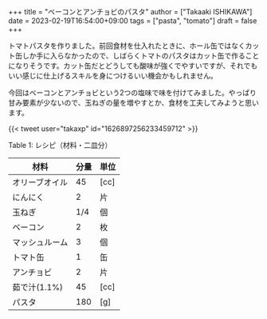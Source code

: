 +++
title = "ベーコンとアンチョビのパスタ"
author = ["Takaaki ISHIKAWA"]
date = 2023-02-19T16:54:00+09:00
tags = ["pasta", "tomato"]
draft = false
+++

トマトパスタを作りました。前回食材を仕入れたときに、ホール缶ではなくカット缶しか手に入らなかったので、しばらくトマトのパスタはカット缶で作ることになりそうです。カット缶だとどうしても酸味が強くでやすいですが、それでもいい感じに仕上げるスキルを身につけるいい機会かもしれません。  

今回はベーコンとアンチョビという2つの塩味で味を付けてみました。やっぱり甘み要素が少ないので、玉ねぎの量を増やすとか、食材を工夫してみようと思います。  

{{< tweet user="takaxp" id="1626897256233459712" >}}  

<div class="table-caption">
  <span class="table-number">Table 1</span>:
  レシピ（材料・二皿分）
</div>

| 材料      | 分量 | 単位 |
|---------|----|----|
| オリーブオイル | 45  | [cc] |
| にんにく  | 2   | 片   |
| 玉ねぎ    | 1/4 | 個   |
| ベーコン  | 2   | 枚   |
| マッシュルーム | 3   | 個   |
| トマト缶  | 1   | 缶   |
| アンチョビ | 2   | 片   |
| 茹で汁(1.1%) | 45  | [cc] |
| パスタ    | 180 | [g]  |